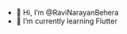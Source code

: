- 👋 Hi, I’m @RaviNarayanBehera
- 🌱 I’m currently learning Flutter



<!---
RaviNarayanBehera/RaviNarayanBehera is a ✨ special ✨ repository because its `README.md` (this file) appears on your GitHub profile.
You can click the Preview link to take a look at your changes.
--->
